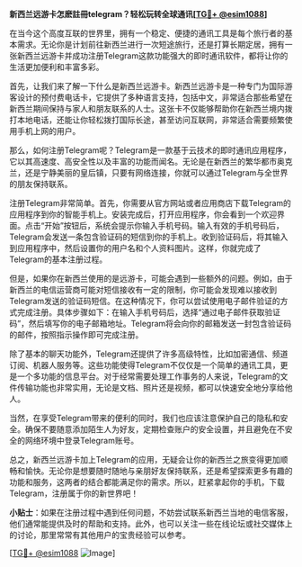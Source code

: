 **新西兰远游卡怎麽註冊telegram？轻松玩转全球通讯[[TG💪+ @esim1088](https://t.me/s/esim1088)]**

在当今这个高度互联的世界里，拥有一个稳定、便捷的通讯工具是每个旅行者的基本需求。无论你是计划前往新西兰进行一次短途旅行，还是打算长期定居，拥有一张新西兰远游卡并成功注册Telegram这款功能强大的即时通讯软件，都将让你的生活更加便利和丰富多彩。

首先，让我们来了解一下什么是新西兰远游卡。新西兰远游卡是一种专门为国际游客设计的预付费电话卡，它提供了多种语言支持，包括中文，非常适合那些希望在新西兰期间保持与家人和朋友联系的人士。这张卡不仅能够帮助你在新西兰境内拨打本地电话，还能让你轻松拨打国际长途，甚至访问互联网，非常适合需要频繁使用手机上网的用户。

那么，如何注册Telegram呢？Telegram是一款基于云技术的即时通讯应用程序，它以其高速度、高安全性以及丰富的功能而闻名。无论是在新西兰的繁华都市奥克兰，还是宁静美丽的皇后镇，只要有网络连接，你就可以通过Telegram与全世界的朋友保持联系。

注册Telegram非常简单。首先，你需要从官方网站或者应用商店下载Telegram的应用程序到你的智能手机上。安装完成后，打开应用程序，你会看到一个欢迎界面。点击“开始”按钮后，系统会提示你输入手机号码。输入有效的手机号码后，Telegram会发送一条包含验证码的短信到你的手机上。收到验证码后，将其输入到应用程序中，然后设置你的用户名和个人资料图片。这样，你就完成了Telegram的基本注册过程。

但是，如果你在新西兰使用的是远游卡，可能会遇到一些额外的问题。例如，由于新西兰的电信运营商可能对短信接收有一定的限制，你可能会发现难以接收到Telegram发送的验证码短信。在这种情况下，你可以尝试使用电子邮件验证的方式完成注册。具体步骤如下：在输入手机号码后，选择“通过电子邮件获取验证码”，然后填写你的电子邮箱地址。Telegram将会向你的邮箱发送一封包含验证码的邮件，按照指示操作即可完成注册。

除了基本的聊天功能外，Telegram还提供了许多高级特性，比如加密通信、频道订阅、机器人服务等。这些功能使得Telegram不仅仅是一个简单的通讯工具，更是一个多功能的信息平台。对于经常需要处理工作事务的人来说，Telegram的文件传输功能也非常实用，无论是文档、照片还是视频，都可以快速安全地分享给他人。

当然，在享受Telegram带来的便利的同时，我们也应该注意保护自己的隐私和安全。确保不要随意添加陌生人为好友，定期检查账户的安全设置，并且避免在不安全的网络环境中登录Telegram账号。

总之，新西兰远游卡加上Telegram的应用，无疑会让你的新西兰之旅变得更加顺畅和愉快。无论你是想要随时随地与亲朋好友保持联系，还是希望探索更多有趣的功能和服务，这两者的结合都能满足你的需求。所以，赶紧拿起你的手机，下载Telegram，注册属于你的新世界吧！

**小贴士**：如果在注册过程中遇到任何问题，不妨尝试联系新西兰当地的电信客服，他们通常能提供及时的帮助和支持。此外，也可以关注一些在线论坛或社交媒体上的讨论，那里常常有其他用户的宝贵经验可以参考。

[[TG💪+ @esim1088](https://t.me/s/esim1088) ![Image](https://i.postimg.cc/4NQfJmqS/Snipaste-2025-05-13-00-14-12.png)]